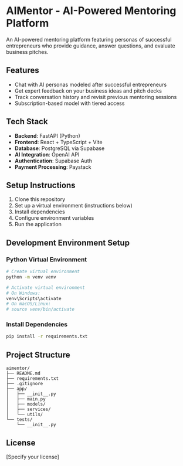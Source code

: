 # AIMentor - AI-Powered Mentoring Platform

An AI-powered mentoring platform featuring personas of successful entrepreneurs who provide guidance, answer questions, and evaluate business pitches.

## Features

- Chat with AI personas modeled after successful entrepreneurs
- Get expert feedback on your business ideas and pitch decks
- Track conversation history and revisit previous mentoring sessions
- Subscription-based model with tiered access

## Tech Stack

- **Backend**: FastAPI (Python)
- **Frontend**: React + TypeScript + Vite
- **Database**: PostgreSQL via Supabase
- **AI Integration**: OpenAI API
- **Authentication**: Supabase Auth
- **Payment Processing**: Paystack

## Setup Instructions

1. Clone this repository
2. Set up a virtual environment (instructions below)
3. Install dependencies
4. Configure environment variables
5. Run the application

## Development Environment Setup

### Python Virtual Environment
```bash
# Create virtual environment
python -m venv venv

# Activate virtual environment
# On Windows:
venv\Scripts\activate
# On macOS/Linux:
# source venv/bin/activate
```

### Install Dependencies
```bash
pip install -r requirements.txt
```

## Project Structure
```
aimentor/
├── README.md
├── requirements.txt
├── .gitignore
├── app/
│   ├── __init__.py
│   ├── main.py
│   ├── models/
│   ├── services/
│   └── utils/
└── tests/
    └── __init__.py
```

## License
[Specify your license]
